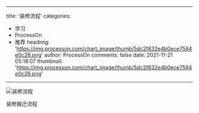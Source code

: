 
---
title: '装修流程'
categories: 
 - 学习
 - ProcessOn
 - 推荐
headimg: 'https://img.processon.com/chart_image/thumb/5dc2f832e4b0ece7594e0c26.png'
author: ProcessOn
comments: false
date: 2021-11-21 05:18:07
thumbnail: 'https://img.processon.com/chart_image/thumb/5dc2f832e4b0ece7594e0c26.png'
---

<div>   
<img class="thumb" alt="装修流程" src="https://img.processon.com/chart_image/thumb/5dc2f832e4b0ece7594e0c26.png" referrerpolicy="no-referrer">
<p>装修搬迁流程</p>  
</div>
            